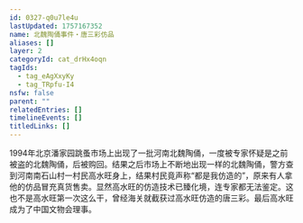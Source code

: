 ```yaml
---
id: 0327-q0u7le4u
lastUpdated: 1757167352
name: 北魏陶俑事件・唐三彩仿品
aliases: []
layer: 2
categoryId: cat_drHx4oqn
tagIds:
  - tag_eAgXxyKy
  - tag_TRpfu-I4
nsfw: false
parent: ""
relatedEntries: []
timelineEvents: []
titledLinks: []
---
```


1994年北京潘家园跳蚤市场上出现了一批河南北魏陶俑，一度被专家怀疑是之前被盗的北魏陶俑，后被购回。结果之后市场上不断地出现一样的北魏陶俑，警方查到河南南石山村一村民高水旺身上，结果村民竟声称“都是我仿造的”，原来有人拿他的仿品冒充真货售卖。显然高水旺的仿造技术已臻化境，连专家都无法鉴定。这也不是高水旺第一次这么干，曾经海关就截获过高水旺仿造的唐三彩。最后高水旺成为了中国文物会理事。